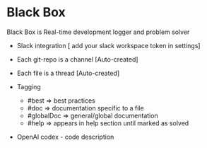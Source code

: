 # Black Box
Black Box is Real-time development logger and problem solver  
- Slack integration [ add your slack workspace token in settings]
- Each git-repo is a channel [Auto-created]
- Each file is a thread  [Auto-created]
- Tagging  
    - #best => best practices
    - #doc  => documentation specific to a file
    - #globalDoc => general/global documentation
    - #help => appears in help section until marked as solved

- OpenAI codex - code description


